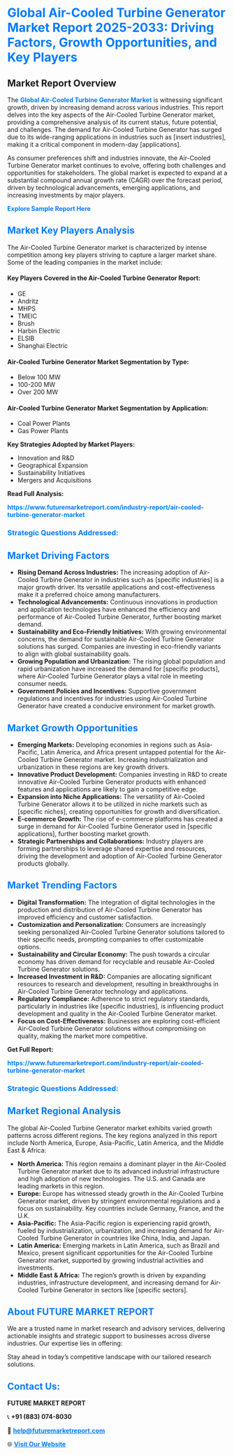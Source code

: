 <h1 style="color: #007BFF;">Global Air-Cooled Turbine Generator Market Report 2025-2033: Driving Factors, Growth Opportunities, and Key Players</h1>

<section id="overview">
<h2>Market Report Overview</h2>
<p>The <a href="https://www.futuremarketreport.com/industry-report/air-cooled-turbine-generator-market" style="color: #007BFF; text-decoration: none;"><strong>Global Air-Cooled Turbine Generator Market</strong></a> is witnessing significant growth, driven by increasing demand across various industries. This report delves into the key aspects of the Air-Cooled Turbine Generator market, providing a comprehensive analysis of its current status, future potential, and challenges. The demand for Air-Cooled Turbine Generator has surged due to its wide-ranging applications in industries such as [insert industries], making it a critical component in modern-day [applications].</p>
<p>As consumer preferences shift and industries innovate, the Air-Cooled Turbine Generator market continues to evolve, offering both challenges and opportunities for stakeholders. The global market is expected to expand at a substantial compound annual growth rate (CAGR) over the forecast period, driven by technological advancements, emerging applications, and increasing investments by major players.</p>
</section>

<section id="overview">
<p><a href="https://www.futuremarketreport.com/request-sample/reportId=86229" style="color: #007BFF; text-decoration: none;"><strong>Explore Sample Report Here</strong></a></p>
</section>

<section id="key-players">
<h2 style="color: #007BFF;">Market Key Players Analysis</h2>
<p>The Air-Cooled Turbine Generator market is characterized by intense competition among key players striving to capture a larger market share. Some of the leading companies in the market include:</p>
<h4>Key Players Covered in the Air-Cooled Turbine Generator Report:</h4>
<ul><li>GE</li><li>Andritz</li><li>MHPS</li><li>TMEIC</li><li>Brush</li><li>Harbin Electric</li><li>ELSIB</li><li>Shanghai Electric</li></ul>
<h4>Air-Cooled Turbine Generator Market Segmentation by Type:</h4>
<ul><li>Below 100 MW</li><li>100-200 MW</li><li>Over 200 MW</li></ul>

<h4>Air-Cooled Turbine Generator Market Segmentation by Application:</h4>
<ul><li>Coal Power Plants</li><li>Gas Power Plants</li></ul>
<p><strong>Key Strategies Adopted by Market Players:</strong></p>
<ul>
<li>Innovation and R&D</li>
<li>Geographical Expansion</li>
<li>Sustainability Initiatives</li>
<li>Mergers and Acquisitions</li>
</ul>
</section>

<section>
<p><strong>Read Full Analysis: </strong></p><a href="https://www.futuremarketreport.com/industry-report/air-cooled-turbine-generator-market" style="color: #007BFF; text-decoration: none;"><strong>https://www.futuremarketreport.com/industry-report/air-cooled-turbine-generator-market</strong></a>
<h3 style="color: #007BFF;">Strategic Questions Addressed:</h3>
</section>

<section id="driving-factors">
<h2 style="color: #007BFF;">Market Driving Factors</h2>
<ul>
<li><strong>Rising Demand Across Industries:</strong> The increasing adoption of Air-Cooled Turbine Generator in industries such as [specific industries] is a major growth driver. Its versatile applications and cost-effectiveness make it a preferred choice among manufacturers.</li>
<li><strong>Technological Advancements:</strong> Continuous innovations in production and application technologies have enhanced the efficiency and performance of Air-Cooled Turbine Generator, further boosting market demand.</li>
<li><strong>Sustainability and Eco-Friendly Initiatives:</strong> With growing environmental concerns, the demand for sustainable Air-Cooled Turbine Generator solutions has surged. Companies are investing in eco-friendly variants to align with global sustainability goals.</li>
<li><strong>Growing Population and Urbanization:</strong> The rising global population and rapid urbanization have increased the demand for [specific products], where Air-Cooled Turbine Generator plays a vital role in meeting consumer needs.</li>
<li><strong>Government Policies and Incentives:</strong> Supportive government regulations and incentives for industries using Air-Cooled Turbine Generator have created a conducive environment for market growth.</li>
</ul>
</section>

<section id="growth-opportunities">
<h2 style="color: #007BFF;">Market Growth Opportunities</h2>
<ul>
<li><strong>Emerging Markets:</strong> Developing economies in regions such as Asia-Pacific, Latin America, and Africa present untapped potential for the Air-Cooled Turbine Generator market. Increasing industrialization and urbanization in these regions are key growth drivers.</li>
<li><strong>Innovative Product Development:</strong> Companies investing in R&D to create innovative Air-Cooled Turbine Generator products with enhanced features and applications are likely to gain a competitive edge.</li>
<li><strong>Expansion into Niche Applications:</strong> The versatility of Air-Cooled Turbine Generator allows it to be utilized in niche markets such as [specific niches], creating opportunities for growth and diversification.</li>
<li><strong>E-commerce Growth:</strong> The rise of e-commerce platforms has created a surge in demand for Air-Cooled Turbine Generator used in [specific applications], further boosting market growth.</li>
<li><strong>Strategic Partnerships and Collaborations:</strong> Industry players are forming partnerships to leverage shared expertise and resources, driving the development and adoption of Air-Cooled Turbine Generator products globally.</li>
</ul>
</section>

<section id="trending-factors">
<h2 style="color: #007BFF;">Market Trending Factors</h2>
<ul>
<li><strong>Digital Transformation:</strong> The integration of digital technologies in the production and distribution of Air-Cooled Turbine Generator has improved efficiency and customer satisfaction.</li>
<li><strong>Customization and Personalization:</strong> Consumers are increasingly seeking personalized Air-Cooled Turbine Generator solutions tailored to their specific needs, prompting companies to offer customizable options.</li>
<li><strong>Sustainability and Circular Economy:</strong> The push towards a circular economy has driven demand for recyclable and reusable Air-Cooled Turbine Generator solutions.</li>
<li><strong>Increased Investment in R&D:</strong> Companies are allocating significant resources to research and development, resulting in breakthroughs in Air-Cooled Turbine Generator technology and applications.</li>
<li><strong>Regulatory Compliance:</strong> Adherence to strict regulatory standards, particularly in industries like [specific industries], is influencing product development and quality in the Air-Cooled Turbine Generator market.</li>
<li><strong>Focus on Cost-Effectiveness:</strong> Businesses are exploring cost-efficient Air-Cooled Turbine Generator solutions without compromising on quality, making the market more competitive.</li>
</ul>
</section>

<section>
<p><strong>Get Full Report: </strong></p><a href="https://www.futuremarketreport.com/industry-report/air-cooled-turbine-generator-market" style="color: #007BFF; text-decoration: none;"><strong>https://www.futuremarketreport.com/industry-report/air-cooled-turbine-generator-market</strong></a>
<h3 style="color: #007BFF;">Strategic Questions Addressed:</h3>
</section>


<section id="regional-analysis">
<h2 style="color: #007BFF;">Market Regional Analysis</h2>
<p>The global Air-Cooled Turbine Generator market exhibits varied growth patterns across different regions. The key regions analyzed in this report include North America, Europe, Asia-Pacific, Latin America, and the Middle East & Africa:</p>
<ul>
<li><strong>North America:</strong> This region remains a dominant player in the Air-Cooled Turbine Generator market due to its advanced industrial infrastructure and high adoption of new technologies. The U.S. and Canada are leading markets in this region.</li>
<li><strong>Europe:</strong> Europe has witnessed steady growth in the Air-Cooled Turbine Generator market, driven by stringent environmental regulations and a focus on sustainability. Key countries include Germany, France, and the U.K.</li>
<li><strong>Asia-Pacific:</strong> The Asia-Pacific region is experiencing rapid growth, fueled by industrialization, urbanization, and increasing demand for Air-Cooled Turbine Generator in countries like China, India, and Japan.</li>
<li><strong>Latin America:</strong> Emerging markets in Latin America, such as Brazil and Mexico, present significant opportunities for the Air-Cooled Turbine Generator market, supported by growing industrial activities and investments.</li>
<li><strong>Middle East & Africa:</strong> The region’s growth is driven by expanding industries, infrastructure development, and increasing demand for Air-Cooled Turbine Generator in sectors like [specific sectors].</li>
</ul>
</section>

<footer>
<h2 style="color: #007BFF;">About FUTURE MARKET REPORT</h2>
<p>We are a trusted name in market research and advisory services, delivering actionable insights and strategic support to businesses across diverse industries. Our expertise lies in offering:</p>

<p>Stay ahead in today’s competitive landscape with our tailored research solutions.</p>

<h2 style="color: #007BFF;">Contact Us:</h2>
<p><strong>FUTURE MARKET REPORT</strong></p>
<p>📞 <strong>+91 (883) 074-8030</strong></p>
<p>📧 <strong><a href="mailto:help@futuremarketreport.com" style="color: #007BFF;">help@futuremarketreport.com</a></strong></p>
<p>🌐 <strong><a href="https://www.futuremarketreport.com/" style="color: #007BFF;">Visit Our Website</a></strong></p>
</footer>